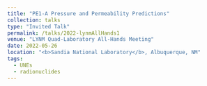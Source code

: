 ```yaml
---
title: "PE1-A Pressure and Permeability Predictions"
collection: talks
type: "Invited Talk"
permalink: /talks/2022-lynmAllHands1
venue: "LYNM Quad-Laboratory All-Hands Meeting"
date: 2022-05-26
location: "<b>Sandia National Laboratory</b>, Albuquerque, NM"
tags:
  - UNEs
  - radionuclides
---
```


<!-- This is a description of your conference proceedings talk, note the different field in type. You can put anything in this field. -->

